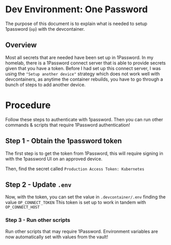 # Dev Environment: One Password

The purpose of this document is to explain what is needed to setup 1password (`op`) with the devcontainer.

## Overview

Most all secrets that are needed have been set up in 1Password.  In my homelab, there is a 1Password connect server that is able to provide secrets given that you have a token.  Before I had set up this connect server, I was using the `"Setup another device"` strategy which does not work well with devcontainers, as anytime the container rebuilds, you have to go through a bunch of steps to add another device.

# Procedure

Follow these steps to authenticate with 1password. Then you can run other commands & scripts that require 1Password authentication!

## Step 1 - Obtain the 1password token

The first step is to get the token from 1Password, this will require signing in with the 1password UI on an approved device.

Then, find the secret called `Production Access Token: Kubernetes`

## Step 2 - Update `.env`

Now, with the token, you can set the value in `.devcontainer/.env` finding the value `OP_CONNECT_TOKEN`
This token is set up to work in tandem with `OP_CONNECT_HOST`

### Step 3 - Run other scripts

Run other scripts that may require 1Password.  Environment variables are now automatically set with values from the vault!

